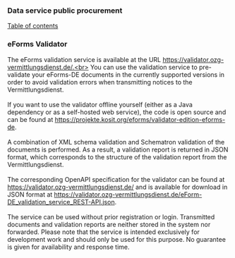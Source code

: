 ### Data service public procurement
[Table of contents](/documentation/documentation.md)
<br>

### eForms Validator

The eForms validation service is available at the URL https://validator.ozg-vermittlungsdienst.de/.<br>
You can use the validation service to pre-validate your eForms-DE documents in the currently supported versions in order to avoid validation errors when transmitting notices to the Vermittlungsdienst.
<br><br>
If you want to use the validator offline yourself (either as a Java dependency or as a self-hosted web service), the code is open source and can be found at https://projekte.kosit.org/eforms/validator-edition-eforms-de.
<br><br>
A combination of XML schema validation and Schematron validation of the documents is performed. As a result, a validation report is returned in JSON format, which corresponds to the structure of the validation report from the Vermittlungsdienst.
<br><br>
The corresponding OpenAPI specification for the validator can be found at https://validator.ozg-vermittlungsdienst.de/ and is available for download in JSON format at https://validator.ozg-vermittlungsdienst.de/eForm-DE_validation_service_REST-API.json.
<br><br>
The service can be used without prior registration or login.
Transmitted documents and validation reports are neither stored in the system nor forwarded.
Please note that the service is intended exclusively for development work and should only be used for this purpose. No guarantee is given for availability and response time.
